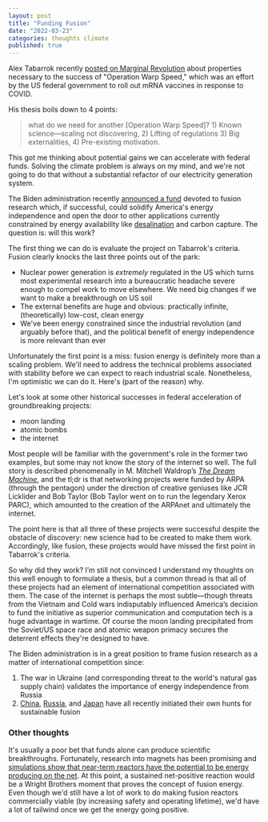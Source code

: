 ```yaml
---
layout: post
title: "Funding Fusion"
date: "2022-03-23"
categories: thoughts climate
published: true
---
```

Alex Tabarrok recently [posted on Marginal Revolution][alex] about properties necessary to the success of "Operation Warp Speed," which was an effort by the US federal government to roll out mRNA vaccines in response to COVID.

His thesis boils down to 4 points:

> what do we need for another [Operation Warp Speed]? 1) Known science—scaling not discovering, 2) Lifting of regulations 3) Big externalities, 4) Pre-existing motivation.

This got me thinking about potential gains we can accelerate with federal funds. Solving the climate problem is always on my mind, and we're not going to do that without a substantial refactor of our electricity generation system.

The Biden administration recently [announced a fund][fusion-fund] devoted to fusion research which, if successful, could solidify America's energy independence and open the door to other applications currently constrained by energy availability like [desalination] and carbon capture. The question is: will this work?

The first thing we can do is evaluate the project on Tabarrok's criteria. Fusion clearly knocks the last three points out of the park:

* Nuclear power generation is _extremely_ regulated in the US which turns most experimental research into a bureaucratic headache severe enough to compel work to move elsewhere. We need big changes if we want to make a breakthrough on US soil
* The external benefits are huge and obvious: practically infinite, (theoretically) low-cost, clean energy
* We've been energy constrained since the industrial revolution (and arguably before that), and the political benefit of energy independence is more relevant than ever

Unfortunately the first point is a miss: fusion energy is definitely more than a scaling problem. We'll need to address the technical problems associated with stability before we can expect to reach industrial scale. Nonetheless, I'm optimistic we can do it. Here's (part of the reason) why.

Let's look at some other historical successes in federal acceleration of groundbreaking projects:
* moon landing
* atomic bombs
* the internet

Most people will be familiar with the government's role in the former two examples, but some may not know the story of the internet so well. The full story is described phenomenally in M. Mitchell Waldrop’s [_The Dream Machine_][dream-machine], and the tl;dr is that networking projects were funded by ARPA (through the pentagon) under the direction of creative geniuses like JCR Licklider and Bob Taylor (Bob Taylor went on to run the legendary Xerox PARC), which amounted to the creation of the ARPAnet and ultimately the internet.

The point here is that all three of these projects were successful despite the obstacle of discovery: new science had to be created to make them work. Accordingly, like fusion, these projects would have missed the first point in Tabarrok's criteria.

So why did they work? I’m still not convinced I understand my thoughts on this well enough to formulate a thesis, but a common thread is that all of these projects had an element of international competition associated with them. The case of the internet is perhaps the most subtle—though threats from the Vietnam and Cold wars indisputably influenced America’s decision to fund the initiative as superior communication and computation tech is a huge advantage in wartime. Of course the moon landing precipitated from the Soviet/US space race and atomic weapon primacy secures the deterrent effects they're designed to have.

The Biden administration is in a great position to frame fusion research as a matter of international competition since:
1. The war in Ukraine (and corresponding threat to the world's natural gas supply chain) validates the importance of energy independence from Russia
2. [China], [Russia], and [Japan] have all recently initiated their own hunts for sustainable fusion


### Other thoughts

It's usually a poor bet that funds alone can produce scientific breakthroughs. Fortunately, research into magnets has been promising and [simulations show that near-term reactors have the potential to be energy producing on the net][simulations]. At this point, a sustained net-positive reaction would be a Wright Brothers moment that proves the concept of fusion energy. Even though we'd still have a lot of work to do making fusion reactors commercially viable (by increasing safety and operating lifetime), we'd have a lot of tailwind once we get the energy going positive.

[alex]: https://marginalrevolution.com/marginalrevolution/2022/03/what-operation-warp-speed-did-didnt-and-cant-do.html
[fusion-fund]: https://www.whitehouse.gov/ostp/news-updates/2022/03/15/fact-sheet-developing-a-bold-vision-for-commercial-fusion-energy/
[desalination]: https://www.sciencedirect.com/topics/earth-and-planetary-sciences/desalination#:~:text=Desalination%20is%20the%20process%20of,and%20for%20domestic%2Findustrial%20utilization.
[dream-machine]: https://www.amazon.com/Dream-Machine-M-Mitchell-Waldrop/dp/1732265119/ref=sr_1_1?crid=3OH99VFRGFHNW&keywords=the+dream+machine&qid=1647860419&sprefix=the+dream+mach%2Caps%2C216&sr=8-1
[China]: https://www.smithsonianmag.com/smart-news/chinas-artificial-sun-reactor-broke-record-for-nuclear-fusion-180979336/
[Japan]: https://english.kyodonews.net/news/2022/02/aab79e4f7ea3-japan-venture-to-build-countrys-first-nuclear-fusion-power-plant.html
[Russia]: https://www.iter.org/newsline/-/3622
[simulations]: https://news.mit.edu/2021/MIT-CFS-major-advance-toward-fusion-energy-0908